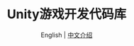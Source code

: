 <h1 align="center">
<!-- <img src='./doc/icon.png' width='30'> -->
<span>Unity游戏开发代码库</span>
</h1>
<p align="center">
     English | <a href="./README.md">中文介绍</a>
</p>
